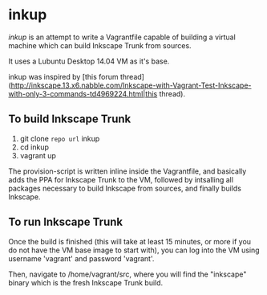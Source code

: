 inkup
=====

*inkup* is an attempt to write a Vagrantfile capable of building a
virtual machine which can build Inkscape Trunk from sources.

It uses a Lubuntu Desktop 14.04 VM as it's base.

inkup was inspired by [this forum thread](http://inkscape.13.x6.nabble.com/Inkscape-with-Vagrant-Test-Inkscape-with-only-3-commands-td4969224.html|this thread).

To build Inkscape Trunk
-----------------------

1. git clone `repo url` inkup
2. cd inkup
3. vagrant up

The provision-script is written inline inside the Vagrantfile, and
basically adds the PPA for Inkscape Trunk to the VM, followed by
intsalling all packages necessary to build Inkscape from sources,
and finally builds Inkscape.


To run Inkscape Trunk
---------------------

Once the build is finished (this will take at least 15 minutes, or
more if you do not have the VM base image to start with), you can
log into the VM using username 'vagrant' and password 'vagrant'.

Then, navigate to /home/vagrant/src, where you will find the "inkscape"
binary which is the fresh Inkscape Trunk build.



